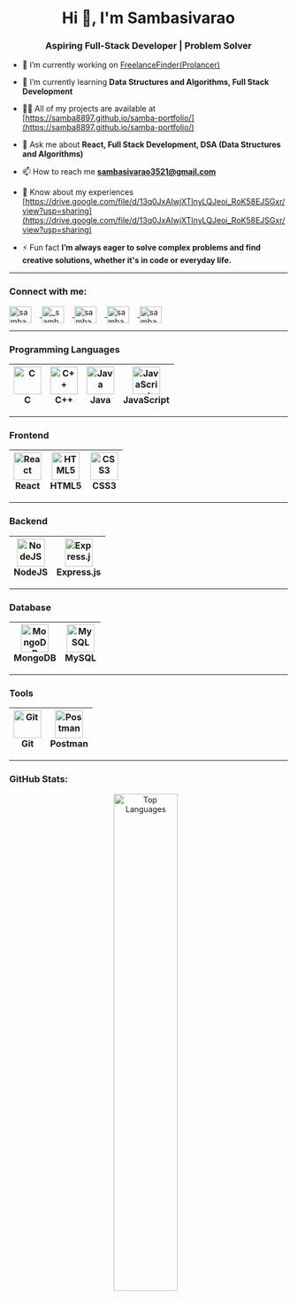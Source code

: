 <h1 align="center">Hi 👋, I'm Sambasivarao</h1>
<h3 align="center">Aspiring Full-Stack Developer | Problem Solver</h3>

- 🔭 I’m currently working on [FreelanceFinder(Prolancer)](https://prolancer.netlify//.app/)

- 🌱 I’m currently learning **Data Structures and Algorithms, Full Stack Development**

- 👨‍💻 All of my projects are available at [https://samba8897.github.io/samba-portfolio/](https://samba8897.github.io/samba-portfolio/)

- 💬 Ask me about **React, Full Stack Development, DSA (Data Structures and Algorithms)**

- 📫 How to reach me **sambasivarao3521@gmail.com**

- 📄 Know about my experiences [https://drive.google.com/file/d/13q0JxAIwjXTInyLQJeoi_RoK58EJSGxr/view?usp=sharing](https://drive.google.com/file/d/13q0JxAIwjXTInyLQJeoi_RoK58EJSGxr/view?usp=sharing)

- ⚡ Fun fact **I’m always eager to solve complex problems and find creative solutions, whether it's in code or everyday life.**

---

<h3 align="left">Connect with me:</h3>
<p align="left">
  <a href="https://linkedin.com/in/samba333" target="blank">
    <img align="center" src="https://raw.githubusercontent.com/rahuldkjain/github-profile-readme-generator/master/src/images/icons/Social/linked-in-alt.svg" alt="samba333" height="30" width="40" style="margin-right: 15px;" />
  </a>
  <a href="https://instagram.com/_samba3_" target="blank">
    <img align="center" src="https://raw.githubusercontent.com/rahuldkjain/github-profile-readme-generator/master/src/images/icons/Social/instagram.svg" alt="_samba3_" height="30" width="40" style="margin-right: 15px;" />
  </a>
  <a href="https://www.hackerrank.com/sambasivarao3521" target="blank">
    <img align="center" src="https://raw.githubusercontent.com/rahuldkjain/github-profile-readme-generator/master/src/images/icons/Social/hackerrank.svg" alt="sambasivarao3521" height="30" width="40" style="margin-right: 15px;" />
  </a>
  <a href="https://www.leetcode.com/samba3" target="blank">
    <img align="center" src="https://raw.githubusercontent.com/rahuldkjain/github-profile-readme-generator/master/src/images/icons/Social/leet-code.svg" alt="samba3" height="30" width="40" style="margin-right: 15px;" />
  </a>
  <a href="https://auth.geeksforgeeks.org/user/samba333/profile" target="blank">
    <img align="center" src="https://raw.githubusercontent.com/rahuldkjain/github-profile-readme-generator/master/src/images/icons/Social/geeks-for-geeks.svg" alt="samba333/profile" height="30" width="40" />
  </a>
</p>


---

### **Programming Languages**

| <img src="https://cdn.jsdelivr.net/gh/devicons/devicon/icons/c/c-original.svg" alt="C" width="50px"/> <br/> C | <img src="https://cdn.jsdelivr.net/gh/devicons/devicon/icons/cplusplus/cplusplus-original.svg" alt="C++" width="50px"/> <br/> C++ | <img src="https://cdn.jsdelivr.net/gh/devicons/devicon/icons/java/java-original.svg" alt="Java" width="50px"/> <br/> Java | <img src="https://cdn.jsdelivr.net/gh/devicons/devicon/icons/javascript/javascript-original.svg" alt="JavaScript" width="50px"/> <br/> JavaScript |
|---|---|---|---|

---

### **Frontend**

| <img src="https://cdn.jsdelivr.net/gh/devicons/devicon/icons/react/react-original.svg" alt="React" width="50px"/> <br/> React | <img src="https://cdn.jsdelivr.net/gh/devicons/devicon/icons/html5/html5-original.svg" alt="HTML5" width="50px"/> <br/> HTML5 | <img src="https://cdn.jsdelivr.net/gh/devicons/devicon/icons/css3/css3-original.svg" alt="CSS3" width="50px"/> <br/> CSS3 |
|---|---|---|

---

### **Backend**

| <img src="https://cdn.jsdelivr.net/gh/devicons/devicon/icons/nodejs/nodejs-original.svg" alt="NodeJS" width="50px"/> <br/> NodeJS | <img src="https://cdn.jsdelivr.net/gh/devicons/devicon/icons/express/express-original.svg" alt="Express.js" width="50px"/> <br/> Express.js |
|---|---|

---

### **Database**

| <img src="https://cdn.jsdelivr.net/gh/devicons/devicon/icons/mongodb/mongodb-original.svg" alt="MongoDB" width="50px"/> <br/> MongoDB | <img src="https://cdn.jsdelivr.net/gh/devicons/devicon/icons/mysql/mysql-original-wordmark.svg" alt="MySQL" width="50px"/> <br/> MySQL |
|---|---|

---

### **Tools**

| <img src="https://cdn.jsdelivr.net/gh/devicons/devicon/icons/git/git-original.svg" alt="Git" width="50px"/> <br/> Git | <img src="https://user-images.githubusercontent.com/67447840/220038329-e5213d83-ec34-4a82-9647-1b70ff8f2bfe.png" alt="Postman" width="50px"/> <br/> Postman |
|---|---|

---






<h3 align="left">GitHub Stats:</h3>
<p align="center">
  <img src="https://github-readme-stats.vercel.app/api/top-langs?username=samba8897&show_icons=true&locale=en&layout=compact" alt="Top Languages" width="48%" style="margin-right: 2%;"/>
 <!-- <img src="https://streak-stats.demolab.com/?user=samba8897" alt="GitHub Streak" width="48%" style="height: auto;" /> -->
</p>




